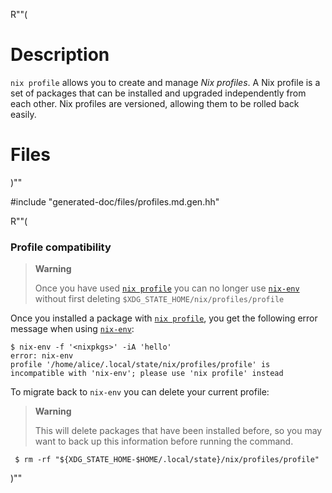 R""(

# Description

`nix profile` allows you to create and manage *Nix profiles*. A Nix
profile is a set of packages that can be installed and upgraded
independently from each other. Nix profiles are versioned, allowing
them to be rolled back easily.

# Files

)""

#include "generated-doc/files/profiles.md.gen.hh"

R""(

### Profile compatibility

> **Warning**
>
> Once you have used [`nix profile`] you can no longer use [`nix-env`] without first deleting `$XDG_STATE_HOME/nix/profiles/profile`

[`nix-env`]: @docroot@/command-ref/nix-env.md
[`nix profile`]: @docroot@/command-ref/new-cli/nix3-profile.md

Once you installed a package with [`nix profile`], you get the following error message when using [`nix-env`]:

```console
$ nix-env -f '<nixpkgs>' -iA 'hello'
error: nix-env
profile '/home/alice/.local/state/nix/profiles/profile' is incompatible with 'nix-env'; please use 'nix profile' instead
```

To migrate back to `nix-env` you can delete your current profile:

> **Warning**
>
> This will delete packages that have been installed before, so you may want to back up this information before running the command.

```console
 $ rm -rf "${XDG_STATE_HOME-$HOME/.local/state}/nix/profiles/profile"
```

)""
